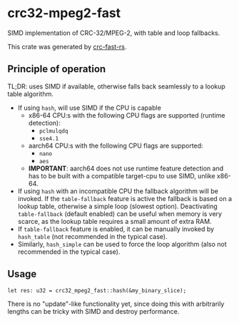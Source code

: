 # crc32-mpeg2-fast

SIMD implementation of CRC-32/MPEG-2, with table and loop fallbacks.

This crate was generated by
[crc-fast-rs](https://github.com/TobiasBengtsson/crc-fast-rs).

## Principle of operation

TL;DR: uses SIMD if available, otherwise falls back seamlessly to a lookup table
algorithm.

- If using `hash`, will use SIMD if the CPU is capable
  - x86-64 CPU:s with the following CPU flags are supported (runtime detection):
    - `pclmulqdq`
    - `sse4.1`
  - aarch64 CPU:s with the following CPU flags are supported:
    - `nano`
    - `aes`
  - **IMPORTANT**: aarch64 does not use runtime feature detection and has to be
    built with a compatible target-cpu to use SIMD, unlike x86-64.
- If using `hash` with an incompatible CPU the fallback algorithm will be
  invoked. If the `table-fallback` feature is active the fallback is based on
  a lookup table, otherwise a simple loop (slowest option). Deactivating
  `table-fallback` (default enabled) can be useful when memory is very scarce,
  as the lookup table requires a small amount of extra RAM.
- If `table-fallback` feature is enabled, it can be manually invoked by
  `hash_table` (not recommended in the typical case).
- Similarly, `hash_simple` can be used to force the loop algorithm (also not
  recommended in the typical case).

## Usage

```
let res: u32 = crc32_mpeg2_fast::hash(&my_binary_slice);
```

There is no "update"-like functionality yet, since doing this with arbitrarily
lengths can be tricky with SIMD and destroy performance.
